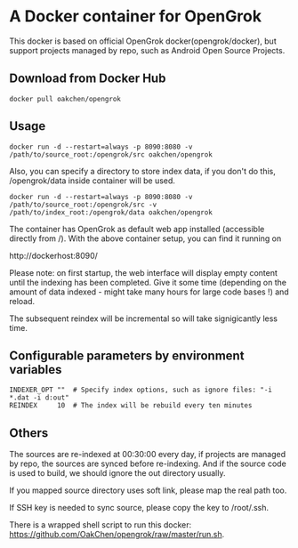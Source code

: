 # A Docker container for OpenGrok

This docker is based on official OpenGrok docker(opengrok/docker), but support projects managed by repo, such as Android Open Source Projects.

## Download from Docker Hub

    docker pull oakchen/opengrok

## Usage

    docker run -d --restart=always -p 8090:8080 -v /path/to/source_root:/opengrok/src oakchen/opengrok

Also, you can specify a directory to store index data, if you don't do this, /opengrok/data inside container will be used.

    docker run -d --restart=always -p 8090:8080 -v /path/to/source_root:/opengrok/src -v /path/to/index_root:/opengrok/data oakchen/opengrok

The container has OpenGrok as default web app installed (accessible directly from /). With the above container setup, you can find it running on

http://dockerhost:8090/

Please note: on first startup, the web interface will display empty content until the indexing has been completed. Give it some time (depending on the amount of data indexed - might take many hours for large code bases !) and reload.

The subsequent reindex will be incremental so will take signigicantly less time.

## Configurable parameters by environment variables

    INDEXER_OPT ""	# Specify index options, such as ignore files: "-i *.dat -i d:out"
    REINDEX     10	# The index will be rebuild every ten minutes

## Others

The sources are re-indexed at 00:30:00 every day, if projects are managed by repo, the sources are synced before re-indexing. And if the source code is used to build, we should ignore the out directory usually.

If you mapped source directory uses soft link, please map the real path too.

If SSH key is needed to sync source, please copy the key to /root/.ssh.

There is a wrapped shell script to run this docker: https://github.com/OakChen/opengrok/raw/master/run.sh.

